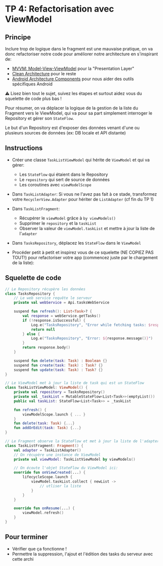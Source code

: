 # TP 4: Refactorisation avec ViewModel

## Principe

Inclure trop de logique dans le fragment est une mauvaise pratique, on va donc refactoriser notre code pour améliorer notre architecture en s'inspirant de:

- [MVVM: Model-View-ViewModel](https://en.wikipedia.org/wiki/Model%E2%80%93view%E2%80%93viewmodel) pour la "Presentation Layer"
- [Clean Architecture](https://blog.cleancoder.com/uncle-bob/2012/08/13/the-clean-architecture.html) pour le reste
- [Android Architecture Components](https://developer.android.com/topic/libraries/architecture) pour nous aider des outils spécifiques Android

<aside class="negative">

⚠️ Lisez bien tout le sujet, suivez les étapes et surtout aidez vous du squelette de code plus bas !
</aside>

<aside class="positive">

Pour résumer, on va déplacer la logique de la gestion de la liste du Fragment vers le ViewModel, qui va pour sa part simplement interroger le Repository et gérer son `StateFlow`.
</aside>

<aside class="positive">

Le but d'un Repository est d'exposer des données venant d'une ou plusieurs sources de données (ex: DB locale et API distante)

</aside>

## Instructions

- Créer une classe `TaskListViewModel` qui hérite de `ViewModel` et qui va gérer:

  - Les `StateFlow` qui étaient dans le Repository
  - Le `repository` qui sert de source de données
  - Les coroutines avec `viewModelScope`

- Dans `TaskListAdapter`: Si vous ne l'avez pas fait à ce stade, transformez votre `RecyclerView.Adapter` pour hériter de `ListAdapter` (cf fin du TP 1)

- Dans `TaskListFragment`:

  - Récupérer le `viewModel` grâce à `by viewModels()`
  - Supprimer le `repository` et la `taskList`
  - Observer la valeur de `viewModel.taskList` et mettre à jour la liste de l'`adapter`

- Dans `TasksRepository`, déplacez les `StateFlow` dans le `ViewModel`

- Procéder petit à petit et inspirez vous de ce squelette (NE COPIEZ PAS TOUT!) pour refactoriser votre app (commencez juste par le chargement de la liste):

## Squelette de code

```kotlin
// Le Repository récupère les données
class TasksRepository {
    // Le web service requête le serveur
    private val webService = Api.tasksWebService

    suspend fun refresh(): List<Task>? {
        val response = webService.getTasks()
        if (!response.isSuccessful) {
            Log.e("TasksRepository", "Error while fetching tasks: $response")
            return null
        } else {
            Log.e("TasksRepository", "Error: ${response.message()}")
        }
        return response.body()
    }

    suspend fun delete(task: Task) : Boolean {}
    suspend fun create(task: Task) : Task? {}
    suspend fun update(task: Task) : Task? {}
}

// Le ViewModel met à jour la liste de task qui est un StateFlow
class TaskListViewModel: ViewModel() {
    private val repository = TasksRepository()
    private val _taskList = MutableStateFlow<List<Task>>(emptyList())
    public val taskList: StateFlow<List<Task>> = _taskList

    fun refresh() {
        viewModelScope.launch { ... }
    }
    fun delete(task: Task) {...}
    fun addOrEdit(task: Task) {...}
}

// Le Fragment observe la StateFlow et met à jour la liste de l'adapter:
class TaskListFragment: Fragment() {
    val adapter = TaskListAdapter()
    // On récupère une instance de ViewModel
    private val viewModel: TaskListViewModel by viewModels()

    // On écoute l'objet StateFlow du ViewModel ici:
    override fun onViewCreated(...) {
        lifecycleScope.launch {
            viewModel.taskList.collect { newList ->
                // utliser la liste
            }
        }
    }

    override fun onResume(...) {
        viewModel.refresh()
    }
}
```

## Pour terminer

- Vérifier que ça fonctionne !
- Permettre la suppression, l'ajout et l'édition des tasks du serveur avec cette archi

<!-- garder le repo pareil, passer le flow au VM (+ faire un orderBy ?, ServiceLocator pour virer les activityForResult -->